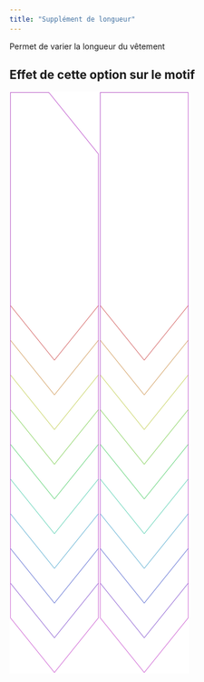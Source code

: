 ```yaml
---
title: "Supplément de longueur"
---
```


Permet de varier la longueur du vêtement

## Effet de cette option sur le motif

![Cette image montre l'effet de cette option en superposant plusieurs variantes qui ont une valeur différente pour cette option](walburga_lengthbonus_sample.svg "Effet de cette option sur le motif")
